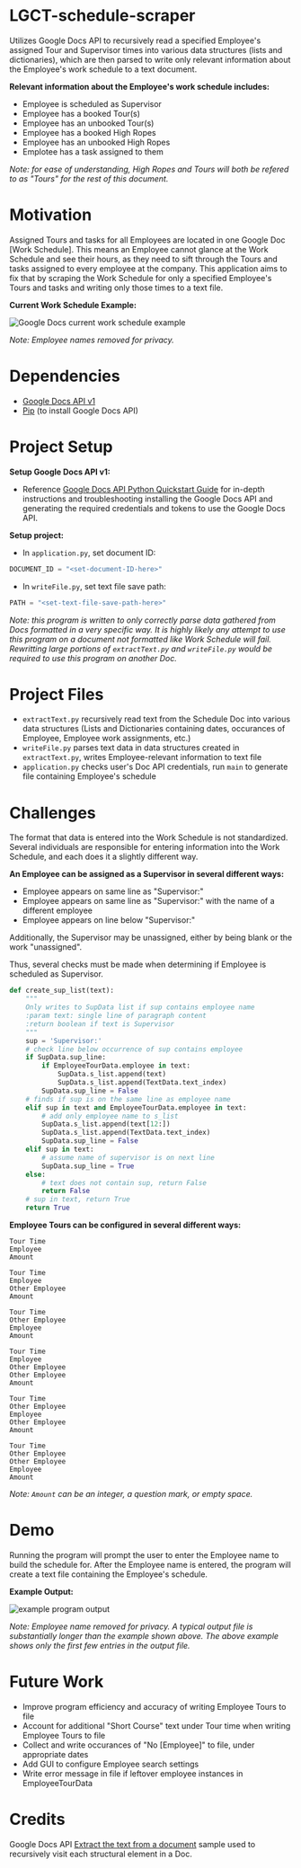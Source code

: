 # LGCT-schedule-scraper

Utilizes Google Docs API to recursively read a specified Employee's assigned Tour and Supervisor times 
into various data structures (lists and dictionaries), which are then parsed to write only relevant information about 
the Employee's work schedule to a text document.

**Relevant information about the Employee's work schedule includes:**
* Employee is scheduled as Supervisor 
* Employee has a booked Tour(s)
* Employee has an unbooked Tour(s)
* Employee has a booked High Ropes
* Employee has an unbooked High Ropes
* Emplotee has a task assigned to them

_Note: for ease of understanding, High Ropes and Tours will both be refered to as "Tours" for the rest of this document._

# Motivation

Assigned Tours and tasks for all Employees are located in one Google Doc [Work Schedule]. This means an Employee cannot glance at 
the Work Schedule and see their hours, as they need to sift through the Tours and tasks assigned to every employee at the company. 
This application aims to fix that by scraping the Work Schedule for only a specified Employee's Tours and tasks and writing only those times to a text file.

**Current Work Schedule Example:**

![Google Docs current work schedule example](example_images/example_schedule.png)

_Note: Employee names removed for privacy._


# Dependencies

* [Google Docs API v1](https://developers.google.com/docs/api)
* [Pip](https://pypi.org/project/pip/) (to install Google Docs API)


# Project Setup

**Setup Google Docs API v1:**

* Reference [Google Docs API Python Quickstart Guide](https://developers.google.com/docs/api/quickstart/python) for in-depth 
instructions and troubleshooting installing the Google Docs API and generating the required credentials and tokens to use the Google Docs API.

**Setup project:**

* In `application.py`, set document ID:
~~~python
DOCUMENT_ID = "<set-document-ID-here>"
~~~

* In `writeFile.py`, set text file save path:
~~~python
PATH = "<set-text-file-save-path-here>"
~~~

_Note: this program is written to only correctly parse data gathered from Docs formatted in a very specific way. 
It is highly likely any attempt to use this program on a document not formatted like Work Schedule will fail. 
Rewritting large portions of `extractText.py` and `writeFile.py` would be required to use this program on another Doc._


# Project Files

* `extractText.py` recursively read text from the Schedule Doc into various data structures (Lists and Dictionaries containing dates, occurances of Employee, Employee work assignments, etc.)
* `writeFile.py` parses text data in data structures created in `extractText.py`, writes Employee-relevant information to text file
* `application.py` checks user's Doc API credentials, run `main` to generate file containing Employee's schedule


# Challenges

The format that data is entered into the Work Schedule is not standardized. Several individuals are responsible for 
entering information into the Work Schedule, and each does it a slightly different way.

**An Employee can be assigned as a Supervisor in several different ways:**
* Employee appears on same line as "Supervisor:"
* Employee appears on same line as "Supervisor:" with the name of a different employee
* Employee appears on line below "Supervisor:"

Additionally, the Supervisor may be unassigned, either by being blank or the work "unassigned".

Thus, several checks must be made when determining if Employee is scheduled as Supervisor.
~~~python
def create_sup_list(text):
    """
    Only writes to SupData list if sup contains employee name
    :param text: single line of paragraph content
    :return boolean if text is Supervisor
    """
    sup = 'Supervisor:'
    # check line below occurrence of sup contains employee
    if SupData.sup_line:
        if EmployeeTourData.employee in text:
            SupData.s_list.append(text)
            SupData.s_list.append(TextData.text_index)
        SupData.sup_line = False
    # finds if sup is on the same line as employee name
    elif sup in text and EmployeeTourData.employee in text:
        # add only employee name to s_list
        SupData.s_list.append(text[12:])
        SupData.s_list.append(TextData.text_index)
        SupData.sup_line = False
    elif sup in text:
        # assume name of supervisor is on next line
        SupData.sup_line = True
    else:
        # text does not contain sup, return False
        return False
    # sup in text, return True
    return True
~~~


**Employee Tours can be configured in several different ways:**
~~~
Tour Time
Employee
Amount
~~~
~~~
Tour Time
Employee
Other Employee
Amount
~~~
~~~
Tour Time
Other Employee
Employee
Amount
~~~
~~~
Tour Time
Employee
Other Employee
Other Employee
Amount
~~~
~~~
Tour Time
Other Employee
Employee
Other Employee
Amount
~~~
~~~
Tour Time
Other Employee
Other Employee
Employee
Amount
~~~

_Note: `Amount` can be an integer, a question mark, or empty space._


# Demo

Running the program will prompt the user to enter the Employee name to build the schedule for. 
After the Employee name is entered, the program will create a text file containing the Employee's schedule.

**Example Output:**

![example program output](example_images/program_output.png)

_Note: Employee name removed for privacy. A typical output file is substantially longer than the example shown above. The above example shows only the first few entries in the output file._

# Future Work

* Improve program efficiency and accuracy of writing Employee Tours to file
* Account for additional "Short Course" text under Tour time when writing Employee Tours to file
* Collect and write occurances of "No [Employee]" to file, under appropriate dates
* Add GUI to configure Employee search settings
* Write error message in file if leftover employee instances in EmployeeTourData

# Credits

Google Docs API [Extract the text from a document](https://developers.google.com/docs/api/samples/extract-text#python) sample used to recursively visit each structural element in a Doc.


